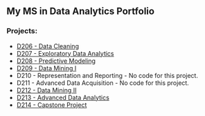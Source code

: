 ## My MS in Data Analytics Portfolio

### Projects:

- [D206 - Data Cleaning](https://github.com/jasonewillis/MSDA_Portfolio/blob/main/D208_PredictiveModeling/D208_PredictiveModeling_ReadMe.md)
- [D207 - Exploratory Data Analytics](https://github.com/jasonewillis/MSDA_Portfolio/blob/main/D207-ExploratoryDataAnalytic/D207-ExploratoryDataAnalytics_ReadMe.md)
- [D208 - Predictive Modeling](https://github.com/jasonewillis/D208_PredictiveModeling)
- [D209 - Data Mining I](https://github.com/jasonewillis/MSDA_Portfolio/blob/main/D209_DataMiningI/D209_DataMining_I_ReadMe.md)
- D210 - Representation and Reporting - No code for this project.
- D211 - Advanced Data Acquisition - No code for this project.
- [D212 - Data Mining II](https://github.com/jasonewillis/MSDA_Portfolio/blob/main/D212_DataMiningII/D212_DataMining_II_ReadMe.md)
- [D213 - Advanced Data Analytics](https://github.com/jasonewillis/MSDA_Portfolio/blob/main/D213_AdvancedDataAnalytics/AdvDA_README.md)
- [D214 - Capstone Project](https://github.com/jasonewillis/MSDA_Portfolio/blob/main/D214_Capstone/Capstone_README.md)
